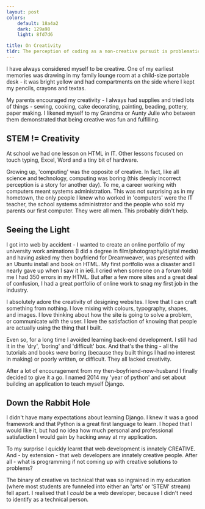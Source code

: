 ```yaml
---
layout: post
colors:
    default: 18a4a2
    dark: 129a98
    light: 8fd7d6

title: On Creativity
tldr: The perception of coding as a non-creative pursuit is problematic.
---
```


I have always considered myself to be creative.  One of my earliest memories was drawing in my family lounge room at a child-size portable desk - it was bright yellow and had compartments on the side where I kept my pencils, crayons and textas.

My parents encouraged my creativity - I always had supplies and tried lots of things - sewing, cooking, cake decorating, painting, beading, pottery, paper making.  I likened myself to my Grandma or Aunty Julie who between them demonstrated that being creative was fun and fulfilling.

## STEM != Creativity

At school we had one lesson on HTML in IT.  Other lessons focused on touch typing, Excel, Word and a tiny bit of hardware.

Growing up, 'computing' was the opposite of creative.  In fact, like all science and technology, computing was boring (this deeply incorrect perception is a story for another day).  To me, a career working with computers meant systems administration.  This was not surprising as in my hometown, the only people I knew who worked in 'computers' were the IT teacher, the school systems administrator and the people who sold my parents our first computer.  They were all men.  This probably didn't help.

## Seeing the Light

I got into web by accident - I wanted to create an online portfolio of my university work animations (I did a degree in film/photography/digital media) and having asked my then boyfriend for Dreamweaver, was presented with an Ubuntu install and book on HTML.   My first portfolio was a disaster and I nearly gave up when I saw it in ie6.  I cried when someone on a forum told me I had 350 errors in my HTML.  But after a few more sites and a great deal of confusion, I had a great portfolio of online work to snag my first job in the industry.

I absolutely adore the creativity of designing websites.  I love that I can craft something from nothing.  I love mixing with colours, typography, shapes, and images.  I love thinking about how the site is going to solve a problem, or communicate with the user.  I love the satisfaction of knowing that people are actually using the thing that I built.

Even so, for a long time I avoided learning back-end development.  I still had it in the 'dry', 'boring' and 'difficult' box.  And that's the thing - all the tutorials and books *were* boring (because they built things I had no interest in making) or poorly written, or difficult.  They all lacked creativity.

After a lot of encouragement from my then-boyfriend-now-husband I finally decided to give it a go.  I named 2014 my 'year of python' and set about building an application to teach myself Django.

## Down the Rabbit Hole

I didn't have many expectations about learning Django.  I knew it was a good framework and that Python is a great first language to learn.  I hoped that I would like it, but had no idea how much personal and professional satisfaction I would gain by hacking away at my application.

To my surprise I quickly learnt that web development is innately CREATIVE.  And - by extension - that web developers are innately creative people.  After all - what is programming if not coming up with creative solutions to problems?

The binary of creative vs technical that was so ingrained in my education (where most students are funneled into either an 'arts' or 'STEM' stream) fell apart.  I realised that I *could* be a web developer, because I didn't need to identify as a technical person.
